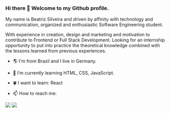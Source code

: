 ### Hi there 👋 Welcome to my Github profile.
My name is Beatriz Silveira and driven by affinity with technology and communication, organized and enthusiastic Software Engineering student. 

With experience in creation, design and marketing and motivation to contribute to Frontend or Full Stack Development. 
Looking for an internship opportunity to put into practice the theoretical knowledge combined with the lessons learned from previous experiences.


- 🌎 I'm from Brazil and I live in Germany.
- 🌱 I’m currently learning HTML, CSS, JavaScript.
- 🍀 I want to learn: React

- 📫 How to reach me: 
<div>
<a href="https://www.linkedin.com/in/silveira-beatriz" target="_blank"><img src="https://img.shields.io/badge/-LinkedIn-%230077B5?style=for-the-badge&logo=linkedin&logoColor=white" target="_blank"></a>   
<a href = "mailto:beatrizsvra@gmail.com"><img src="https://img.shields.io/badge/Gmail-D14836?style=for-the-badge&logo=gmail&logoColor=white" target="_blank"></a>
</div>
